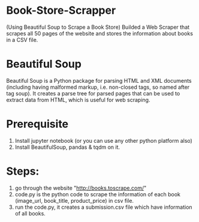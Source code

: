 # Book-Store-Scrapper
(Using Beautiful Soup to Scrape a Book Store)
Builded a Web Scraper that scrapes all 50 pages of the website and stores the information about books in a CSV file.

# Beautiful Soup
Beautiful Soup is a Python package for parsing HTML and XML documents (including having malformed markup, i.e. non-closed tags, so named after tag soup). It creates a parse tree for parsed pages that can be used to extract data from HTML, which is useful for web scraping.

# Prerequisite
1. Install jupyter notebook (or you can use any other python platform also)
2. Install BeautifulSoup, pandas & tqdm on it.

# Steps:
1. go through the website "http://books.toscrape.com/"
2. code.py is the python code to scrape the information of each book (image_url, book_title, product_price) in csv file.
3. run the code.py, it creates a submission.csv file which have information of all books.


